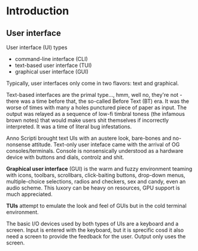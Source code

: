 # Introduction


## User interface

User interface (UI) types
- command-line interface (CLI)
- text-based user interface (TUI)
- graphical user interface (GUI)

Typically, user interfaces only come in two flavors: text and graphical.

Text-based interfaces are the primal type…, hmm, well no, they're not - there was a time before that, the so-called Before Text (BT) era. It was the worse of times with many a holes punctured piece of paper as input. The output was relayed as a sequence of low-fi timbral toness (the infamous brown notes) that would make users shit themselves if incorrectly interpreted. It was a time of literal bug infestations.

Anno Scripti brought text UIs with an austere look, bare-bones and no-nonsense attitude. Text-only user inteface came with the arrival of OG consoles/terminals. Console is nonsensically understood as a hardware device with buttons and dials, controlz and shit.

**Graphical user interface** (GUI) is the warm and fuzzy environment teaming with icons, toolbars, scrollbars, click-baiting buttons, drop-down menus, multiple-choice selections, radios and checkers, sex and candy, even an audio scheme. This luxory can be heavy on resources, GPU support is much appreciated.

**TUIs** attempt to emulate the look and feel of GUIs but in the cold terminal environment.

The basic I/O devices used by both types of UIs are a keyboard and a screen. Input is entered with the keyboard, but it is sprecific cosd it also need a screen to provide the feedback for the user. Output only uses the screen.
